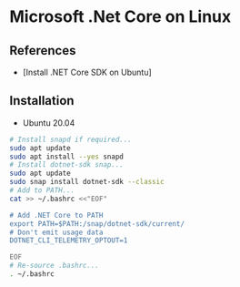 # Microsoft .Net Core on Linux

## References

- [Install .NET Core SDK on Ubuntu]

## Installation

- Ubuntu 20.04
  
```bash
# Install snapd if required...
sudo apt update
sudo apt install --yes snapd
# Install dotnet-sdk snap...
sudo apt update
sudo snap install dotnet-sdk --classic
# Add to PATH...
cat >> ~/.bashrc <<"EOF"

# Add .NET Core to PATH
export PATH=$PATH:/snap/dotnet-sdk/current/
# Don't emit usage data
DOTNET_CLI_TELEMETRY_OPTOUT=1

EOF
# Re-source .bashrc...
. ~/.bashrc

```

[1]: https://www.dotnetforall.com/creating-my-first-net-core-cli-project/
[2]: https://snapcraft.io/install/dotnet-sdk/ubuntu
